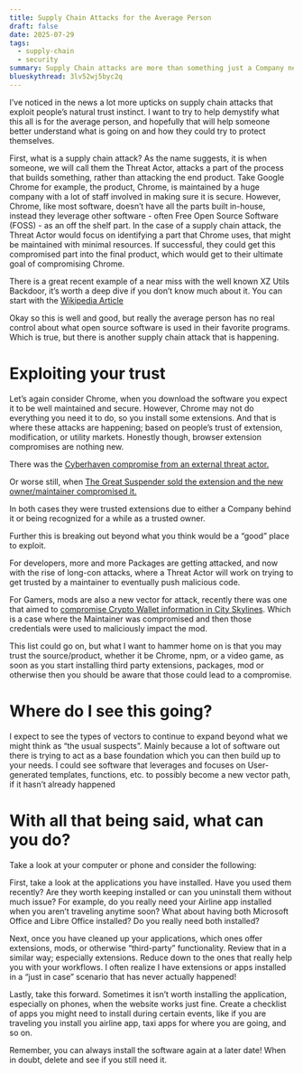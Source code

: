```yaml
---
title: Supply Chain Attacks for the Average Person
draft: false
date: 2025-07-29
tags:
  - supply-chain
  - security
summary: Supply Chain attacks are more than something just a Company needs to consider.
blueskythread: 3lv52wj5byc2q
---
```


I’ve noticed in the news a lot more upticks on supply chain attacks that exploit people’s natural trust instinct. I want to try to help demystify what this all is for the average person, and hopefully that will help someone better understand what is going on and how they could try to protect themselves.

First, what is a supply chain attack? As the name suggests, it is when someone, we will call them the Threat Actor, attacks a part of the process that builds something, rather than attacking the end product. Take Google Chrome for example, the product, Chrome, is maintained by a huge company with a lot of staff involved in making sure it is secure. However, Chrome, like most software, doesn’t have all the parts built in-house, instead they leverage other software - often Free Open Source Software (FOSS) - as an off the shelf part. In the case of a supply chain attack, the Threat Actor would focus on identifying a part that Chrome uses, that might be maintained with minimal resources. If successful, they could get this compromised part into the final product, which would get to their ultimate goal of compromising Chrome.

There is a great recent example of a near miss with the well known XZ Utils Backdoor, it’s worth a deep dive if you don’t know much about it. You can start with the [Wikipedia Article](https://en.wikipedia.org/wiki/XZ_Utils_backdoor)

Okay so this is well and good, but really the average person has no real control about what open source software is used in their favorite programs. Which is true, but there is another supply chain attack that is happening.

# Exploiting your trust

Let’s again consider Chrome, when you download the software you expect it to be well maintained and secure. However, Chrome may not do everything you need it to do, so you install some extensions. And that is where these attacks are happening; based on people’s trust of extension, modification, or utility markets. Honestly though, browser extension compromises are nothing new. 

There was the [Cyberhaven compromise from an external threat actor.](https://www.darktrace.com/blog/cyberhaven-supply-chain-attack-exploiting-browser-extensions)

Or worse still, when [The Great Suspender sold the extension and the new owner/maintainer compromised it.](https://thehackernews.com/2021/02/warning-hugely-popular-great-suspender.html)

In both cases they were trusted extensions due to either a Company behind it or being recognized for a while as a trusted owner.

Further this is breaking out beyond what you think would be a “good” place to exploit.

For developers, more and more Packages are getting attacked, and now with the rise of long-con attacks, where a Threat Actor will work on trying to get trusted by a maintainer to eventually push malicious code.

For Gamers, mods are also a new vector for attack, recently there was one that aimed to [compromise Crypto Wallet information in City Skylines](https://www.paradoxinteractive.com/games/cities-skylines-ii/news/traffic-breach-statement). Which is a case where the Maintainer was compromised and then those credentials were used to maliciously impact the mod.

This list could go on, but what I want to hammer home on is that you may trust the source/product, whether it be Chrome, npm, or a video game, as soon as you start installing third party extensions, packages, mod or otherwise then you should be aware that those could lead to a compromise.

# Where do I see this going?

I expect to see the types of vectors to continue to expand beyond what we might think as “the usual suspects”. Mainly because a lot of software out there is trying to act as a base foundation which you can then build up to your needs. I could see software that leverages and focuses on User-generated templates, functions, etc. to possibly become a new vector path, if it hasn’t already happened 

# With all that being said, what can you do? 

Take a look at your computer or phone and consider the following:

First, take a look at the applications you have installed. Have you used them recently? Are they worth keeping installed or can you uninstall them without much issue? For example, do you really need your Airline app installed when you aren’t traveling anytime soon? What about having both Microsoft Office and Libre Office installed? Do you really need both installed?

Next, once you have cleaned up your applications, which ones offer extensions, mods, or otherwise “third-party” functionality. Review that in a similar way; especially extensions. Reduce down to the ones that really help you with your workflows. I often realize I have extensions or apps installed in a “just in case” scenario that has never actually happened!

Lastly, take this forward. Sometimes it isn’t worth installing the application, especially on phones, when the website works just fine. Create a checklist of apps you might need to install during certain events, like if you are traveling you install you airline app, taxi apps for where you are going, and so on. 

Remember, you can always install the software again at a later date! When in doubt, delete and see if you still need it.